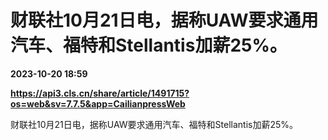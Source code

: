 # 财联社10月21日电，据称UAW要求通用汽车、福特和Stellantis加薪25%。

**2023-10-20 18:59**

**https://api3.cls.cn/share/article/1491715?os=web&sv=7.7.5&app=CailianpressWeb**

财联社10月21日电，据称UAW要求通用汽车、福特和Stellantis加薪25%。